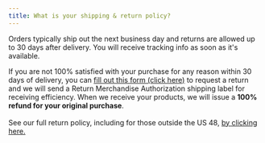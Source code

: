 ```yaml
---
title: What is your shipping & return policy?
---
```


Orders typically ship out the next business day and returns are allowed up to 30 days after delivery. You will receive tracking info as soon as it's available.&nbsp;

If you are not 100% satisfied with your purchase for any reason within 30 days of delivery, you can [fill out this form (click here)](https://higherhangers.wufoo.com/forms/skmlnm61ln0dlf/)&nbsp;to request a return and we will send a Return Merchandise Authorization shipping label for receiving efficiency. When we receive your products, we will issue a **100% refund for your original purchase**.<br><br>See our full return policy, including for those outside the US 48, [by clicking here.](/returns.html)